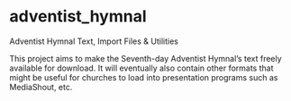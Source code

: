 # adventist_hymnal
Adventist Hymnal Text, Import Files & Utilities

This project aims to make the Seventh-day Adventist Hymnal’s text freely available for download. It will eventually also contain other formats that might be useful for churches to load into presentation programs such as MediaShout, etc.
